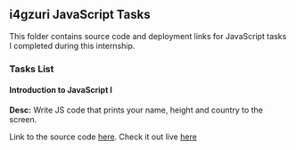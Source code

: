 ## i4gzuri JavaScript Tasks

This folder contains source code and deployment links for JavaScript tasks I completed during this internship. 

### Tasks List

#### Introduction to JavaScript I
**Desc:** Write JS code that prints your name, height and country to the screen.

Link to the source code [here](intro-to-js_pt1). Check it out live [here](https://womoemy.github.io/i4gzuri/javascript/intro-to-js_pt1/index.html)